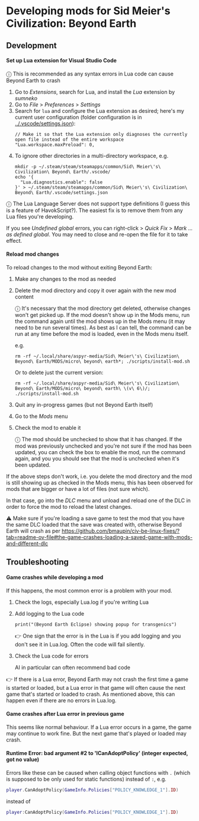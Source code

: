 # Developing mods for Sid Meier's Civilization: Beyond Earth

## Development

#### Set up Lua extension for Visual Studio Code

ⓘ This is recommended as any syntax errors in Lua code can cause Beyond Earth to crash

1. Go to _Extensions_, search for Lua, and install the _Lua_ extension by _sumneko_
1. Go to _File_ > _Preferences_ > _Settings_
1. Search for `lua` and configure the Lua extension as desired; here's my current user configuration (folder configuration is in [../.vscode/settings.json](../.vscode/settings.json)):
   ```jsonc
   // Make it so that the Lua extension only diagnoses the currently open file instead of the entire workspace
   "Lua.workspace.maxPreload": 0,
   ```
1. To ignore other directories in a multi-directory workspace, e.g.
   ```
   mkdir -p ~/.steam/steam/steamapps/common/Sid\ Meier\'s\ Civilization\ Beyond\ Earth/.vscode/
   echo '{
     "Lua.diagnostics.enable": false
   }' > ~/.steam/steam/steamapps/common/Sid\ Meier\'s\ Civilization\ Beyond\ Earth/.vscode/settings.json
   ```

ⓘ The Lua Language Server does not support type definitions (I guess this is a feature of HavokScript?). The easiest fix is to remove them from any Lua files you're developing.

If you see _Undefined global_ errors, you can right-click > _Quick Fix_ > _Mark ... as defined global_. You may need to close and re-open the file for it to take effect.

#### Reload mod changes

To reload changes to the mod without exiting Beyond Earth:

1. Make any changes to the mod as needed

1. Delete the mod directory and copy it over again with the new mod content

   ⓘ It's necessary that the mod directory get deleted, otherwise changes won't get picked up. If the mod doesn't show up in the Mods menu, run the command again until the mod shows up in the Mods menu (it may need to be run several times). As best as I can tell, the command can be run at any time before the mod is loaded, even in the Mods menu itself.

   e.g.

   ```
   rm -rf ~/.local/share/aspyr-media/Sid\ Meier\'s\ Civilization\ Beyond\ Earth/MODS/micro\ beyond\ earth*; ./scripts/install-mod.sh
   ```

   Or to delete just the current version:

   ```
   rm -rf ~/.local/share/aspyr-media/Sid\ Meier\'s\ Civilization\ Beyond\ Earth/MODS/micro\ beyond\ earth\ \(v\ 6\)/; ./scripts/install-mod.sh
   ```

1. Quit any in-progress games (but not Beyond Earth itself)
1. Go to the _Mods_ menu
1. Check the mod to enable it

   ⓘ The mod should be unchecked to show that it has changed. If the mod was previously unchecked and you're not sure if the mod has been updated, you can check the box to enable the mod, run the command again, and you you should see that the mod is unchecked when it's been updated.

If the above steps don't work, i.e. you delete the mod directory and the mod is still showing up as checked in the Mods menu, this has been observed for mods that are bigger or have a lot of files (not sure which).

In that case, go into the _DLC_ menu and unload and reload one of the DLC in order to force the mod to reload the latest changes.

⚠️ Make sure if you're loading a save game to test the mod that you have the same DLC loaded that the save was created with, otherwise Beyond Earth will crash as per https://github.com/bmaupin/civ-be-linux-fixes/?tab=readme-ov-file#the-game-crashes-loading-a-saved-game-with-mods-and-different-dlc

## Troubleshooting

#### Game crashes while developing a mod

If this happens, the most common error is a problem with your mod.

1. Check the logs, especially Lua.log if you're writing Lua

1. Add logging to the Lua code

   ```
   print("(Beyond Earth Eclipse) showing popup for transgenics")
   ```

   👉 One sign that the error is in the Lua is if you add logging and you don't see it in Lua.log. Often the code will fail silently.

1. Check the Lua code for errors

   AI in particular can often recommend bad code

👉 If there is a Lua error, Beyond Earth may not crash the first time a game is started or loaded, but a Lua error in that game will often cause the next game that's started or loaded to crash. As mentioned above, this can happen even if there are no errors in Lua.log.

#### Game crashes after Lua error in previous game

This seems like normal behaviour. If a Lua error occurs in a game, the game may continue to work fine. But the next game that's played or loaded may crash.

#### Runtime Error: bad argument #2 to 'lCanAdoptPolicy' (integer expected, got no value)

Errors like these can be caused when calling object functions with `.` (which is supposed to be only used for static functions) instead of `:`, e.g.

```lua
player.CanAdoptPolicy(GameInfo.Policies["POLICY_KNOWLEDGE_1"].ID)
```

instead of

```lua
player:CanAdoptPolicy(GameInfo.Policies["POLICY_KNOWLEDGE_1"].ID)
```
